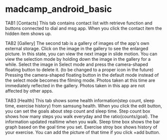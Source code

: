 # madcamp_android_basic
TAB1
[Contacts]
This tab contains contact list with retrieve function and buttons connected to dial and msg app.
When you click the contact item the hidden item shows up.

TAB2
[Gallery]
The second tab is a gallery of images of the app's own external storage.
Click on the image in the gallery to see the enlarged picture. In this state, you can view the next image in slide motion.
You can view the selection mode by holding down the image in the gallery for a while. Select the image in Select mode and press the camera-shaped floating button to delete it. (to be changed to a proper icon in the future)
Pressing the camera-shaped floating button in the default mode instead of the select mode becomes the filming mode. Photos taken at this time are immediately reflected in the gallery.
Photos taken in this app are not affected by other apps.



TAB3 
[Health]
This tab shows some health information(step count, sleep time, exercise history) from samsung health. 
When you click the edit button, you can set the goals about step count and sleep time.
Step count box shows how many steps you walk everyday and the ratio(counts/goal). The information updated realtime when you walk.
Sleep time box shows the bar graph based on the goal time you set.
Exercise stroy box shows history of your exercise. You can add the picture of that time if you click +add button.
